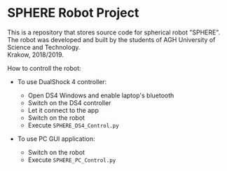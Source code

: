 # SPHERE Robot Project

This is a repository that stores source code for spherical robot "SPHERE".  
The robot was developed and built by the students of AGH University of Science and Technology.   
Krakow, 2018/2019. 

How to controll the robot:

- To use DualShock 4 controller:
  - Open DS4 Windows and enable laptop's bluetooth 
  - Switch on the DS4 controller
  - Let it connect to the app
  - Switch on the robot
  - Execute `SPHERE_DS4_Control.py`

- To use PC GUI application: 
  - Switch on the robot
  - Execute `SPHERE_PC_Control.py`
